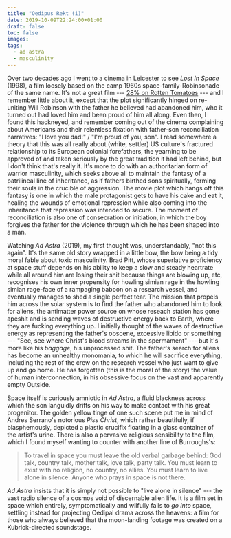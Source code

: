 ```yaml
---
title: "Oedipus Rekt (i)"
date: 2019-10-09T22:24:00+01:00
draft: false
toc: false
images:
tags:
  - ad astra
  - masculinity
---
```

Over two decades ago I went to a cinema in Leicester to see _Lost In Space_ (1998), a film loosely based on the camp 1960s space-family-Robinsonade of the same name. It's not a great film --- [28% on Rotten Tomatoes](https://www.rottentomatoes.com/m/lost_in_space) --- and I remember little about it, except that the plot significantly hinged on re-uniting Will Robinson with the father he believed had abandoned him, who it turned out had loved him and been proud of him all along. Even then, I found this hackneyed, and remember coming out of the cinema complaining about Americans and their relentless fixation with father-son reconciliation narratives: "I love you dad!" / "I'm proud of you, son". I read somewhere a theory that this was all really about (white, settler) US culture's fractured relationship to its European colonial forefathers, the yearning to be approved of and taken seriously by the great tradition it had left behind, but I don't think that's really it. It's more to do with an authoritarian form of warrior masculinity, which seeks above all to maintain the fantasy of a patrilineal line of inheritance, as if fathers birthed sons spiritually, forming their souls in the crucible of aggression. The movie plot which hangs off this fantasy is one in which the male protagonist gets to have his cake and eat it, healing the wounds of emotional repression while also coming into the inheritance that repression was intended to secure. The moment of reconciliation is also one of consecration or initiation, in which the boy forgives the father for the violence through which he has been shaped into a man.

Watching _Ad Astra_ (2019), my first thought was, understandably, "not this again". It's the same old story wrapped in a little bow, the bow being a tidy moral fable about toxic masculinity. Brad Pitt, whose superlative proficiency at space stuff depends on his ability to keep a slow and steady heartrate while all around him are losing their shit because things are blowing up, etc, recognises his own inner propensity for howling simian rage in the howling simian rage-face of a rampaging baboon on a research vessel, and eventually manages to shed a single perfect tear. The mission that propels him across the solar system is to find the father who abandoned him to look for aliens, the antimatter power source on whose reseach station has gone apeshit and is sending waves of destructive energy back to Earth, where they are fucking everything up. I initially thought of the waves of destructive energy as representing the father's obscene, excessive libido or something --- "See, see where Christ's blood streams in the spermament" --- but it's more like his _baggage_, his unprocessed shit. The father's search for aliens has become an unhealthy monomania, to which he will sacrifice everything, including the rest of the crew on the research vessel who just want to give up and go home. He has forgotten (this is the moral of the story) the value of human interconnection, in his obsessive focus on the vast and apparently empty Outside.

Space itself is curiously amniotic in _Ad Astra_, a fluid blackness across which the son languidly drifts on his way to make contact with his great progenitor. The golden yellow tinge of one such scene put me in mind of Andres Serrano's notorious _Piss Christ_, which rather beautifully, if blasphemously, depicted a plastic crucifix floating in a glass container of the artist's urine. There is also a pervasive religious sensibility to the film, which I found myself wanting to counter with another line of Burroughs's:

> To travel in space you must leave the old verbal garbage behind: God talk, country talk, mother talk, love talk, party talk. You must learn to exist with no religion, no country, no allies. You must learn to live alone in silence. Anyone who prays in space is not there.

_Ad Astra_ insists that it is simply not possible to "live alone in silence" --- the vast radio silence of a cosmos void of discernable alien life. It is a film set in space which entirely, symptomatically and wilfully fails to _go into_ space, settling instead for projecting Oedipal drama across the heavens: a film for those who always believed that the moon-landing footage was created on a Kubrick-directed soundstage.
